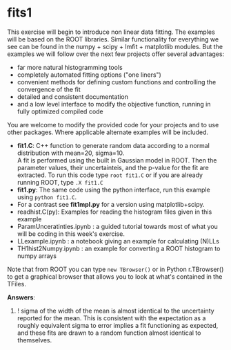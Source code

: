 # fits1

This exercise will begin to introduce non linear data fitting.  The examples will be based on the ROOT libraries.  Similar functionality for everything we see can be found in the numpy + scipy + lmfit + matplotlib modules. But the examples we will follow over the next few projects offer several advantages:
* far more natural histogramming tools
* completely automated fitting options ("one liners")
* convenient methods for defining custom functions and controlling the convergence of the fit
* detailed and consistent documentation
* and a low level interface to modify the objective function, running in fully optimized compiled code

You are welcome to modify the provided code for your projects and to use other packages.  Where applicable alternate examples will be included. 

* **fit1.C**: C++ function to generate random data according to a normal distribution with mean=20, sigma=10. <br> A fit is performed using the built in Gaussian model in ROOT.  Then the parameter values, their uncertainteis, and the p-value for the fit are extracted.  To run this code type ```root fit1.C``` or if you are already running ROOT, type ```.X fit1.C```  
* **fit1.py**: The same code using the python interface, run this example using ```python fit1.C```.
* For a contrast see **fit1mpl.py** for a version using matplotlib+scipy.  
* readhist.C(py):  Examples for reading the histogram files given in this example 
* ParamUnceratinties.ipynb : a guided tutorial towards most of what you will be coding in this week's exercise.
* LLexample.ipynb : a notebook giving an example for calculating (N)LLs
* TH1hist2Numpy.ipynb : an example for converting a ROOT histogram to numpy arrays

Note that from ROOT you can type ```new TBrowser()``` or in Python r.TBrowser() to get a graphical browser that allows you to look at what's contained in the TFiles.

**Answers**:
1) ! sigma of the width of the mean is almost identical to the uncertainty reported for the mean. This is consistent with the expectation as a roughly equivalent sigma to error implies a fit functioning as expected, and these fits are drawn to a random function almost identical to themselves.  
